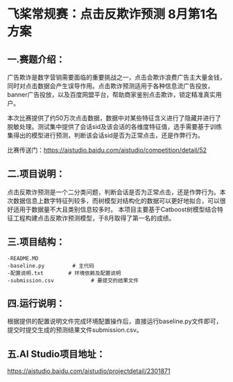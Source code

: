 # 飞桨常规赛：点击反欺诈预测 8月第1名方案

## 一.赛题介绍： 
广告欺诈是数字营销需要面临的重要挑战之一，点击会欺诈浪费广告主大量金钱，同时对点击数据会产生误导作用。点击欺诈预测适用于各种信息流广告投放，banner广告投放，以及百度网盟平台，帮助商家鉴别点击欺诈，锁定精准真实用户。

本次比赛提供了约50万次点击数据，数据中对某些特征含义进行了隐藏并进行了脱敏处理。测试集中提供了会话sid及该会话的各维度特征值，选手需要基于训练集得出的模型进行预测，判断该会话sid是否为正常点击，还是作弊行为。

比赛传送门：https://aistudio.baidu.com/aistudio/competition/detail/52

## 二.项目说明：
点击反欺诈预测是一个二分类问题，判断会话是否为正常点击，还是作弊行为。本次数据信息上数字特征列较多，而树模型对结构化的数据可以更好地拟合，可以很好适用于数据量不大且类别信息较多时。
本项目主要基于Catboost树模型结合特征工程构建点击反欺诈预测模型，于8月取得了第一名的成绩。

## 三.项目结构：
```
-README.MD       
-baseline.py         # 主代码
-配置说明.txt        # 环境依赖及配置说明
-submission.csv            # 要提交的结果文件
```

## 四.运行说明：
根据提供的配置说明文件完成环境配置操作后，直接运行baseline.py文件即可，提交时提交生成的预测结果文件submission.csv。

## 五.AI Studio项目地址：
https://aistudio.baidu.com/aistudio/projectdetail/2301871
